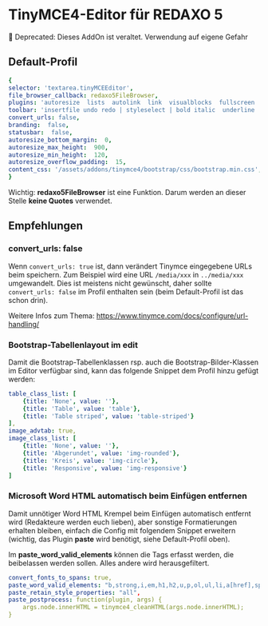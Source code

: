 # TinyMCE4-Editor für REDAXO 5

🚨 Deprecated: Dieses AddOn ist veraltet. Verwendung auf eigene Gefahr

## Default-Profil

```yml
{
selector: 'textarea.tinyMCEEditor',
file_browser_callback: redaxo5FileBrowser,
plugins: 'autoresize  lists  autolink  link  visualblocks  fullscreen  paste  code  hr  tabfocus  visualchars  table  image',
toolbar: 'insertfile undo redo | styleselect | bold italic  underline  superscript  subscript | alignleft aligncenter alignright alignjustify | bullist numlist outdent indent | link unlink | table image pastetext removeformat | fullscreen visualblocks',
convert_urls: false,
branding:  false,
statusbar:  false,
autoresize_bottom_margin:  0,
autoresize_max_height:  900,
autoresize_min_height:  120,
autoresize_overflow_padding:  15,
content_css: '/assets/addons/tinymce4/bootstrap/css/bootstrap.min.css',
}
```

Wichtig: **redaxo5FileBrowser** ist eine Funktion. Darum werden an dieser Stelle **keine Quotes** verwendet. 

## Empfehlungen

### convert_urls: false

Wenn `convert_urls: true` ist, dann verändert Tinymce eingegebene URLs beim speichern. Zum Beispiel wird eine URL `/media/xxx` in `../media/xxx` umgewandelt. Dies ist meistens nicht gewünscht, daher sollte `convert_urls: false` im Profil enthalten sein (beim Default-Profil ist das schon drin).

Weitere Infos zum Thema: https://www.tinymce.com/docs/configure/url-handling/

### Bootstrap-Tabellenlayout im edit

Damit die Bootstrap-Tabellenklassen rsp. auch die Bootstrap-Bilder-Klassen im Editor verfügbar sind, kann das folgende Snippet dem Profil hinzu gefügt werden:

```yml
table_class_list: [
    {title: 'None', value: ''},
    {title: 'Table', value: 'table'},
    {title: 'Table striped', value: 'table-striped'}
], 
image_advtab: true,
image_class_list: [
    {title: 'None', value: ''},
    {title: 'Abgerundet', value: 'img-rounded'},
    {title: 'Kreis', value: 'img-circle'},
    {title: 'Responsive', value: 'img-responsive'}
]
```
### Microsoft Word HTML automatisch beim Einfügen entfernen

Damit unnötiger Word HTML Krempel beim Einfügen automatisch entfernt wird (Redakteure werden euch lieben), aber sonstige Formatierungen erhalten bleiben, einfach die Config mit folgendem Snippet erweitern (wichtig, das Plugin __paste__ wird benötigt, siehe Default-Profil oben).

Im __paste_word_valid_elements__ können die Tags erfasst werden, die beibelassen werden sollen. Alles andere wird herausgefiltert.

```yml
convert_fonts_to_spans: true,
paste_word_valid_elements: "b,strong,i,em,h1,h2,u,p,ol,ul,li,a[href],span,mark,table,tr,td",
paste_retain_style_properties: "all",
paste_postprocess: function(plugin, args) {
    args.node.innerHTML = tinymce4_cleanHTML(args.node.innerHTML);
}
```
